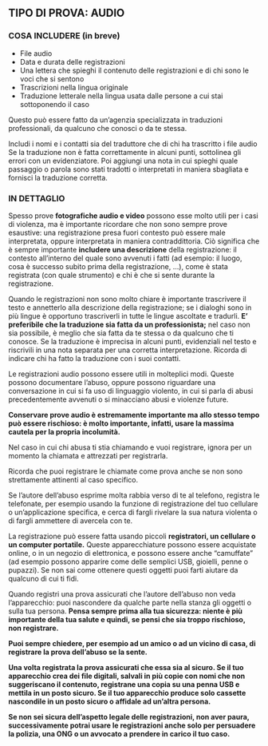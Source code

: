 <h2>TIPO DI PROVA: AUDIO</h2>
<h3>COSA INCLUDERE (in breve)</h3>
<ul>
    <li>File audio</li>
    <li>Data e durata delle registrazioni</li>
    <li>Una lettera che spieghi il contenuto delle registrazioni e di chi sono le voci che si sentono</li>
    <li>Trascrizioni nella lingua originale</li>
    <li>Traduzione letterale nella lingua usata dalle persone a cui stai sottoponendo il caso</li>
</ul>
<p>Questo può essere fatto da un’agenzia specializzata in traduzioni professionali, da qualcuno che conosci o da te stessa.</p>
<p>Includi i nomi e i contatti sia del traduttore che di chi ha trascritto i file audioSe la traduzione non è fatta correttamente in alcuni punti, sottolinea gli errori con un evidenziatore. Poi aggiungi una nota in cui spieghi quale passaggio o parola sono stati tradotti o interpretati in maniera sbagliata e fornisci la traduzione corretta.</p>
<h3>IN DETTAGLIO</h3>
<p>Spesso prove <strong>fotografiche audio e video</strong> possono esse molto utili per i casi di violenza, ma è importante ricordare che non sono sempre prove esaustive: una registrazione presa fuori contesto può essere male interpretata, oppure interpretata in maniera contraddittoria. Ciò significa che è sempre importante <strong>includere una descrizione</strong> della registrazione: il contesto all’interno del quale sono avvenuti i fatti (ad esempio: il luogo, cosa è successo subito prima della registrazione, …), come è stata registrata (con quale strumento) e chi è che si sente durante la registrazione.</p>
<p>Quando le registrazioni non sono molto chiare è importante trascrivere il testo e annetterlo alla descrizione della registrazione; se i dialoghi sono in più lingue è opportuno trascriverli in tutte le lingue ascoltate e tradurli. <strong>E’ preferibile che la traduzione sia fatta da un professionista;</strong> nel caso non sia possibile, è meglio che sia fatta da te stessa o da qualcuno che ti conosce. Se la traduzione è imprecisa in alcuni punti, evidenziali nel testo e riscrivili in una nota separata per una corretta interpretazione. Ricorda di indicare chi ha fatto la traduzione con i suoi contatti.</p>
<p>Le registrazioni audio possono essere utili in molteplici modi. Queste possono documentare l’abuso, oppure possono riguardare una conversazione in cui si fa uso di linguaggio violento, in cui si parla di abusi precedentemente avvenuti o si minacciano abusi e violenze future.</p>
<p><strong>Conservare prove audio è estremamente importante ma allo stesso tempo può essere rischioso: è molto importante, infatti, usare la massima cautela per la propria incolumità. </strong></p>
<p>Nel caso in cui chi abusa ti stia chiamando e vuoi registrare, ignora per un momento la chiamata e attrezzati per registrarla.</p>
<p>Ricorda che puoi registrare le chiamate come prova anche se non sono strettamente attinenti al caso specifico.</p>
<p>Se l’autore dell’abuso esprime molta rabbia verso di te al telefono, registra le telefonate, per esempio usando la funzione di registrazione del tuo cellulare o un’applicazione specifica, e cerca di fargli rivelare la sua natura violenta o di fargli ammettere di avercela con te.</p>
<p>La registrazione può essere fatta usando piccoli <strong>registratori, un cellulare o un computer portatile.</strong>  Queste apparecchiature possono essere acquistate online, o in un negozio di elettronica, e possono essere anche “camuffate” (ad esempio possono apparire come delle semplici USB, gioielli, penne o pupazzi). Se non sai come ottenere questi oggetti puoi farti aiutare da qualcuno di cui ti fidi.</p>
<p>Quando registri una prova assicurati che l’autore dell’abuso non veda l’apparecchio: puoi nascondere da qualche parte nella stanza gli oggetti o sulla tua persona.<strong>Pensa sempre prima alla tua sicurezza: niente è più importante della tua salute e quindi, se pensi che sia troppo rischioso, non registrare.</p> Puoi sempre chiedere, per esempio ad un amico o ad un vicino di casa, di registrare la prova dell’abuso se la sente.</p>
<p><strong>Una volta registrata la prova assicurati che essa sia al sicuro.</strong> Se il tuo apparecchio crea dei file digitali, salvali in più copie con nomi che non suggeriscano il contenuto, registrane una copia su una penna USB e mettila in un posto sicuro. Se il tuo apparecchio produce solo cassette nascondile in un posto sicuro o affidale ad un’altra persona.</p>
<p>Se non sei sicura dell’aspetto legale delle registrazioni, non aver paura, successivamente potrai usare le registrazioni anche solo per persuadere la polizia, una ONG o un avvocato a prendere in carico il tuo caso.</p>